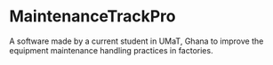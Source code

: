 # MaintenanceTrackPro
A software made by a current student in UMaT, Ghana to improve the equipment maintenance handling practices in factories. 
